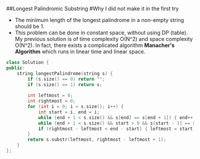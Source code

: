 ##Longest Palindromic Substring
#Why I did not make it in the first try
- The minimum length of the longest palindrome in a non-empty string should be 1.
- This problem can be done in constant space, without using DP (table). My previous solution is of time complexity O(N^2) and space complexity O(N^2). In fact, there exists a complicated algorithm **Manacher's Algorithm** which runs in linear time and linear space.

```C++
class Solution {
public:
    string longestPalindrome(string s) {
        if (s.size() == 0) return "";
        if (s.size() == 1) return s;
        
        int leftmost = 0;
        int rightmost = 0;
        for (int i = 0; i < s.size(); i++) {
            int start = i, end = i;
            while (end + 1 < s.size() && s[end] == s[end + 1]) { end++; }
            while (end + 1 < s.size() && start > 0 && s[start - 1] == s[end + 1]) { start--; end++; }
            if (rightmost - leftmost < end - start) { leftmost = start; rightmost = end;}
        }
        return s.substr(leftmost, rightmost - leftmost + 1);
    }
};
```
